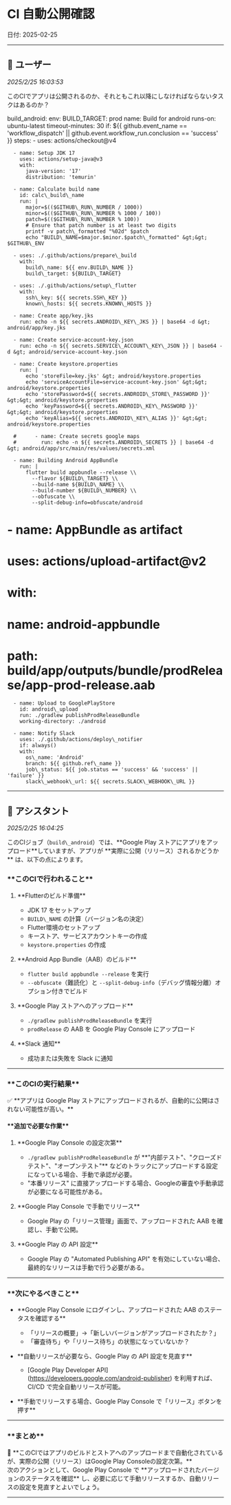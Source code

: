 # CI 自動公開確認

日付: 2025-02-25

---

## 👤 ユーザー
*2025/2/25 16:03:53*

このCIでアプリは公開されるのか、それともこれ以降にしなければならないタスクはあるのか？

  build\_android:
    env:
      BUILD\_TARGET: prod
    name: Build for android
    runs-on: ubuntu-latest
    timeout-minutes: 30
    if: ${{ github.event\_name == 'workflow\_dispatch' || github.event.workflow\_run.conclusion == 'success' }}
    steps:
      - uses: actions/checkout@v4

      - name: Setup JDK 17
        uses: actions/setup-java@v3
        with:
          java-version: '17'
          distribution: 'temurin'

      - name: Calculate build name
        id: calc\_build\_name
        run: |
          major=$(($GITHUB\_RUN\_NUMBER / 1000))
          minor=$(($GITHUB\_RUN\_NUMBER % 1000 / 100))
          patch=$(($GITHUB\_RUN\_NUMBER % 100))
          # Ensure that patch number is at least two digits
          printf -v patch\_formatted "%02d" $patch
          echo "BUILD\_NAME=$major.$minor.$patch\_formatted" &gt;&gt; $GITHUB\_ENV

      - uses: ./.github/actions/prepare\_build
        with:
          build\_name: ${{ env.BUILD\_NAME }}
          build\_target: ${BUILD\_TARGET}

      - uses: ./.github/actions/setup\_flutter
        with:
          ssh\_key: ${{ secrets.SSH\_KEY }}
          known\_hosts: ${{ secrets.KNOWN\_HOSTS }}

      - name: Create app/key.jks
        run: echo -n ${{ secrets.ANDROID\_KEY\_JKS }} | base64 -d &gt; android/app/key.jks

      - name: Create service-account-key.json
        run: echo -n ${{ secrets.SERVICE\_ACCOUNT\_KEY\_JSON }} | base64 -d &gt; android/service-account-key.json

      - name: Create keystore.properties
        run: |
          echo 'storeFile=key.jks' &gt; android/keystore.properties
          echo 'serviceAccountFile=service-account-key.json' &gt;&gt; android/keystore.properties
          echo 'storePassword=${{ secrets.ANDROID\_STORE\_PASSWORD }}' &gt;&gt; android/keystore.properties
          echo 'keyPassword=${{ secrets.ANDROID\_KEY\_PASSWORD }}' &gt;&gt; android/keystore.properties
          echo 'keyAlias=${{ secrets.ANDROID\_KEY\_ALIAS }}' &gt;&gt; android/keystore.properties

      #      - name: Create secrets google maps
      #        run: echo -n ${{ secrets.ANDROID\_SECRETS }} | base64 -d &gt; android/app/src/main/res/values/secrets.xml

      - name: Building Android AppBundle
        run: |
          flutter build appbundle --release \\
            --flavor ${BUILD\_TARGET} \\
            --build-name ${BUILD\_NAME} \\
            --build-number ${BUILD\_NUMBER} \\
            --obfuscate \\
            --split-debug-info=obfuscate/android

#      - name: AppBundle as artifact
#        uses: actions/upload-artifact@v2
#        with:
#          name: android-appbundle
#          path: build/app/outputs/bundle/prodRelease/app-prod-release.aab

      - name: Upload to GooglePlayStore
        id: android\_upload
        run: ./gradlew publishProdReleaseBundle
        working-directory: ./android

      - name: Notify Slack
        uses: ./.github/actions/deploy\_notifier
        if: always()
        with:
          os\_name: 'Android'
          branch: ${{ github.ref\_name }}
          job\_status: ${{ job.status == 'success' && 'success' || 'failure' }}
          slack\_webhook\_url: ${{ secrets.SLACK\_WEBHOOK\_URL }}

---

## 🤖 アシスタント
*2025/2/25 16:04:25*

このCIジョブ（`build\_android`）では、\*\*Google Play ストアにアプリをアップロード\*\*していますが、アプリが \*\*実際に公開（リリース）されるかどうか\*\* は、以下の点によります。

### \*\*このCIで行われること\*\*
1. \*\*Flutterのビルド準備\*\*
   - JDK 17 をセットアップ
   - `BUILD\_NAME` の計算（バージョン名の決定）
   - Flutter環境のセットアップ
   - キーストア、サービスアカウントキーの作成
   - `keystore.properties` の作成

2. \*\*Android App Bundle（AAB）のビルド\*\*
   - `flutter build appbundle --release` を実行
   - `--obfuscate`（難読化）と `--split-debug-info`（デバッグ情報分離）オプション付きでビルド

3. \*\*Google Play ストアへのアップロード\*\*
   - `./gradlew publishProdReleaseBundle` を実行
   - `prodRelease` の AAB を Google Play Console にアップロード

4. \*\*Slack 通知\*\*
   - 成功または失敗を Slack に通知

---

### \*\*このCIの実行結果\*\*
✅ \*\*アプリは Google Play ストアにアップロードされるが、自動的に公開はされない可能性が高い。\*\*

#### \*\*追加で必要な作業\*\*
1. \*\*Google Play Console の設定次第\*\*
   - `./gradlew publishProdReleaseBundle` が \*\*"内部テスト"、"クローズドテスト"、"オープンテスト"\*\* などのトラックにアップロードする設定になっている場合、手動で承認が必要。
   - "本番リリース" に直接アップロードする場合、Googleの審査や手動承認が必要になる可能性がある。

2. \*\*Google Play Console で手動でリリース\*\*
   - Google Play の「リリース管理」画面で、アップロードされた AAB を確認し、手動で公開。

3. \*\*Google Play の API 設定\*\*
   - Google Play の "Automated Publishing API" を有効にしていない場合、最終的なリリースは手動で行う必要がある。

---

### \*\*次にやるべきこと\*\*
- \*\*Google Play Console にログインし、アップロードされた AAB のステータスを確認する\*\*
  - 「リリースの概要」→「新しいバージョンがアップロードされたか？」  
  - 「審査待ち」や「リリース待ち」の状態になっていないか？
  
- \*\*自動リリースが必要なら、Google Play の API 設定を見直す\*\*
  - \[Google Play Developer API\](https://developers.google.com/android-publisher) を利用すれば、CI/CD で完全自動リリースが可能。

- \*\*手動でリリースする場合、Google Play Console で「リリース」ボタンを押す\*\*

---

### \*\*まとめ\*\*
🚀 \*\*このCIではアプリのビルドとストアへのアップロードまで自動化されているが、実際の公開（リリース）はGoogle Play Consoleの設定次第。\*\*  
次のアクションとして、Google Play Console で \*\*アップロードされたバージョンのステータスを確認\*\* し、必要に応じて手動リリースするか、自動リリースの設定を見直すとよいでしょう。

---
